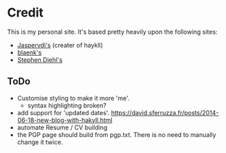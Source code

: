 # Credit #

This is my personal site.
It's based pretty heavily upon the following sites:
* [Jaspervdj's](https://github.com/jaspervdj/jaspervdj) (creater of haykll)
* [blaenk's](https://github.com/blaenk/blaenk.github.io)
* [Stephen Diehl's](http://www.stephendiehl.com/)

## ToDo ##
- Customise styling to make it more 'me'.
  - syntax highlighting broken?
- add support for 'updated dates'. <https://david.sferruzza.fr/posts/2014-06-18-new-blog-with-hakyll.html>
- automate Resume / CV building
- the PGP page should build from pgp.txt. There is no need to manually change it twice.
